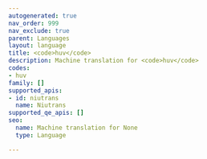 ```yaml
---
autogenerated: true
nav_order: 999
nav_exclude: true
parent: Languages
layout: language
title: <code>huv</code>
description: Machine translation for <code>huv</code>
codes:
- huv
family: []
supported_apis:
- id: niutrans
  name: Niutrans
supported_qe_apis: []
seo:
  name: Machine translation for None
  type: Language

---
```



